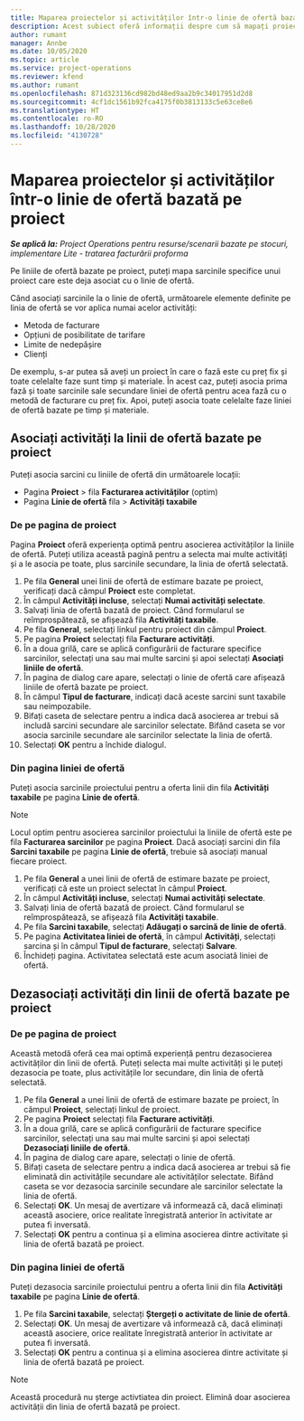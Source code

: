 ```yaml
---
title: Maparea proiectelor și activităților într-o linie de ofertă bazată pe proiect
description: Acest subiect oferă informații despre cum să mapați proiectele și sarcinile la o linie de activități bazată pe proiecte.
author: rumant
manager: Annbe
ms.date: 10/05/2020
ms.topic: article
ms.service: project-operations
ms.reviewer: kfend
ms.author: rumant
ms.openlocfilehash: 871d323136cd982bd48ed9aa2b9c34017951d2d8
ms.sourcegitcommit: 4cf1dc1561b92fca4175f0b3813133c5e63ce8e6
ms.translationtype: HT
ms.contentlocale: ro-RO
ms.lasthandoff: 10/28/2020
ms.locfileid: "4130728"
---
```

# <a name="map-projects-and-tasks-to-a-project-based-quote-line"></a>Maparea proiectelor și activităților într-o linie de ofertă bazată pe proiect

_**Se aplică la:** Project Operations pentru resurse/scenarii bazate pe stocuri, implementare Lite - tratarea facturării proforma_

Pe liniile de ofertă bazate pe proiect, puteți mapa sarcinile specifice unui proiect care este deja asociat cu o linie de ofertă.

Când asociați sarcinile la o linie de ofertă, următoarele elemente definite pe linia de ofertă se vor aplica numai acelor activități:

- Metoda de facturare
- Opțiuni de posibilitate de tarifare
- Limite de nedepășire
- Clienți

De exemplu, s-ar putea să aveți un proiect în care o fază este cu preț fix și toate celelalte faze sunt timp și materiale. În acest caz, puteți asocia prima fază și toate sarcinile sale secundare liniei de ofertă pentru acea fază cu o metodă de facturare cu preț fix. Apoi, puteți asocia toate celelalte faze liniei de ofertă bazate pe timp și materiale.

## <a name="associate-tasks-to-project-based-quote-lines"></a>Asociați activități la linii de ofertă bazate pe proiect

Puteți asocia sarcini cu liniile de ofertă din următoarele locații:

- Pagina **Proiect** > fila **Facturarea activităților** (optim)
- Pagina **Linie de ofertă** fila > **Activități taxabile** 

### <a name="from-the-project-page"></a>De pe pagina de proiect

Pagina **Proiect** oferă experiența optimă pentru asocierea activităților la liniile de ofertă. Puteți utiliza această pagină pentru a selecta mai multe activități și a le asocia pe toate, plus sarcinile secundare, la linia de ofertă selectată.

1. Pe fila **General** unei linii de ofertă de estimare bazate pe proiect, verificați dacă câmpul **Proiect** este completat.
2. În câmpul **Activități incluse**, selectați **Numai activități selectate**.
3. Salvați linia de ofertă bazată de proiect. Când formularul se reîmprospătează, se afișează fila **Activități taxabile**.
4. Pe fila **General**, selectați linkul pentru proiect din câmpul **Proiect**.
5. Pe pagina **Proiect** selectați fila **Facturare activități**.
6. În a doua grilă, care se aplică configurării de facturare specifice sarcinilor, selectați una sau mai multe sarcini și apoi selectați **Asociați liniile de ofertă**.
7. În pagina de dialog care apare, selectați o linie de ofertă care afișează liniile de ofertă bazate pe proiect.
8. În câmpul **Tipul de facturare**, indicați dacă aceste sarcini sunt taxabile sau neimpozabile.
9. Bifați caseta de selectare pentru a indica dacă asocierea ar trebui să includă sarcini secundare ale sarcinilor selectate. Bifând caseta se vor asocia sarcinile secundare ale sarcinilor selectate la linia de ofertă.
10. Selectați **OK** pentru a închide dialogul.

### <a name="from-the-quote-line-page"></a>Din pagina liniei de ofertă

Puteți asocia sarcinile proiectului pentru a oferta linii din fila **Activități taxabile** pe pagina **Linie de ofertă**.

>[!NOTE]
>Locul optim pentru asocierea sarcinilor proiectului la liniile de ofertă este pe fila **Facturarea sarcinilor** pe pagina **Proiect**. Dacă asociați sarcini din fila **Sarcini taxabile** pe pagina **Linie de ofertă**, trebuie să asociați manual fiecare proiect.

1. Pe fila **General** a unei linii de ofertă de estimare bazate pe proiect, verificați că este un proiect selectat în câmpul **Proiect**.
2. În câmpul **Activități incluse**, selectați **Numai activități selectate**.
3. Salvați linia de ofertă bazată de proiect. Când formularul se reîmprospătează, se afișează fila **Activități taxabile**.
4. Pe fila **Sarcini taxabile**, selectați **Adăugați o sarcină de linie de ofertă**.
5. Pe pagina **Activitatea liniei de ofertă**, în câmpul **Activități**, selectați sarcina și în câmpul **Tipul de facturare**, selectați **Salvare**. 
6. Închideți pagina. Activitatea selectată este acum asociată liniei de ofertă.

## <a name="disassociate-tasks-from-projectbased-quote-lines"></a>Dezasociați activități din linii de ofertă bazate pe proiect

### <a name="from-the-project-page"></a>De pe pagina de proiect

Această metodă oferă cea mai optimă experiență pentru dezasocierea activităților din linii de ofertă. Puteți selecta mai multe activități și le puteți dezasocia pe toate, plus activitățile lor secundare, din linia de ofertă selectată.

1. Pe fila **General** a unei linii de ofertă de estimare bazate pe proiect, în câmpul **Proiect**, selectați linkul de proiect.
2. Pe pagina **Proiect** selectați fila **Facturare activități**.
3. În a doua grilă, care se aplică configurării de facturare specifice sarcinilor, selectați una sau mai multe sarcini și apoi selectați **Dezasociați liniile de ofertă**.
4. În pagina de dialog care apare, selectați o linie de ofertă.
5. Bifați caseta de selectare pentru a indica dacă asocierea ar trebui să fie eliminată din activitățile secundare ale activităților selectate. Bifând caseta se vor dezasocia sarcinile secundare ale sarcinilor selectate la linia de ofertă.
6. Selectați **OK**. Un mesaj de avertizare vă informează că, dacă eliminați această asociere, orice realitate înregistrată anterior în activitate ar putea fi inversată. 
7. Selectați **OK** pentru a continua și a elimina asocierea dintre activitate și linia de ofertă bazată pe proiect.

### <a name="from-the-quote-line-page"></a>Din pagina liniei de ofertă

Puteți dezasocia sarcinile proiectului pentru a oferta linii din fila **Activități taxabile** pe pagina **Linie de ofertă**.

1. Pe fila **Sarcini taxabile**, selectați **Ștergeți o activitate de linie de ofertă**.
2. Selectați **OK**. Un mesaj de avertizare vă informează că, dacă eliminați această asociere, orice realitate înregistrată anterior în activitate ar putea fi inversată. 
3. Selectați **OK** pentru a continua și a elimina asocierea dintre activitate și linia de ofertă bazată pe proiect.

>[!NOTE]
> Această procedură nu șterge activtiatea din proiect. Elimină doar asocierea activității din linia de ofertă bazată pe proiect.
